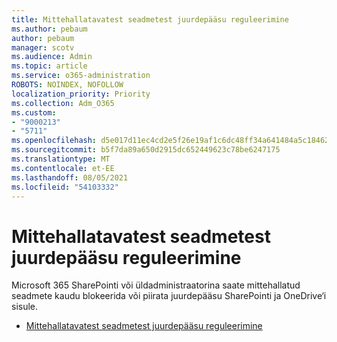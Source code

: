 ```yaml
---
title: Mittehallatavatest seadmetest juurdepääsu reguleerimine
ms.author: pebaum
author: pebaum
manager: scotv
ms.audience: Admin
ms.topic: article
ms.service: o365-administration
ROBOTS: NOINDEX, NOFOLLOW
localization_priority: Priority
ms.collection: Adm_O365
ms.custom:
- "9000213"
- "5711"
ms.openlocfilehash: d5e017d11ec4cd2e5f26e19af1c6dc48ff34a641484a5c184625070253885354
ms.sourcegitcommit: b5f7da89a650d2915dc652449623c78be6247175
ms.translationtype: MT
ms.contentlocale: et-EE
ms.lasthandoff: 08/05/2021
ms.locfileid: "54103332"
---
```

# <a name="control-access-from-unmanaged-devices"></a>Mittehallatavatest seadmetest juurdepääsu reguleerimine

Microsoft 365 SharePointi või üldadministraatorina saate mittehallatud seadmete kaudu blokeerida või piirata juurdepääsu SharePointi ja OneDrive‘i sisule.

- [Mittehallatavatest seadmetest juurdepääsu reguleerimine](https://docs.microsoft.com/sharepoint/control-access-from-unmanaged-devices)
